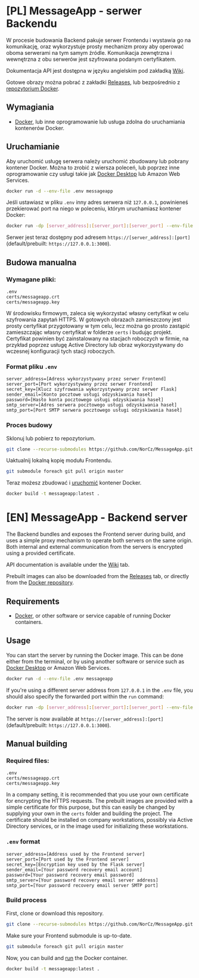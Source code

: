 # [PL] MessageApp - serwer Backendu
W procesie budowania Backend pakuje serwer Frontendu i wystawia go na komunikację, oraz wykorzystuje prosty mechanizm proxy aby operować oboma serwerami na tym samym źródle. Komunikacja zewnętrzna i wewnętrzna z obu serwerów jest szyfrowana podanym certyfikatem.

Dokumentacja API jest dostępna w języku angielskim pod zakładką [Wiki](https://github.com/NorCz/MessageApp/wiki/MessageApp-Backend-API-Documentation).

Gotowe obrazy można pobrać z zakładki [Releases](https://github.com/NorCz/MessageApp/releases), lub bezpośrednio z [repozytorium Docker](https://hub.docker.com/repository/docker/nekuskus/messageapp/general).

## Wymagiania
* [Docker](https://www.docker.com/products/docker-desktop/), lub inne oprogramowanie lub usługa zdolna do uruchamiania kontenerów Docker.

## Uruchamianie
Aby uruchomić usługę serwera należy uruchomić zbudowany lub pobrany kontener Docker. Można to zrobić z wiersza poleceń, lub poprzez inne oprogramowanie czy usługi takie jak [Docker Desktop](https://www.docker.com/products/docker-desktop/) lub Amazon Web Services.
```bash
docker run -d --env-file .env messageapp
```
Jeśli ustawiasz w pliku `.env` inny adres serwera niż `127.0.0.1`, powinieneś przekierować port na niego w poleceniu, którym uruchamiasz kontener Docker:
```bash
docker run -dp [server_address]:[server_port]:[server_port] --env-file .env messageapp
```
Serwer jest teraz dostępny pod adresem `https://[server_address]:[port]` (default/prebuilt: `https://127.0.0.1:3000`).

## Budowa manualna

### Wymagane pliki:
```
.env
certs/messageapp.crt
certs/messageapp.key
```
W środowisku firmowym, zaleca się wykorzystać własny certyfikat w celu szyfrowania zapytań HTTPS. W gotowych obrazach zamieszczony jest prosty certyfikat przygotowany w tym celu, lecz można go prosto zastąpić zamieszczając własny certyfikat w folderze `certs` i budując projekt. Certyfikat powinien być zainstalowany na stacjach roboczych w firmie, na przykład poprzez usługę Active Directory lub obraz wykorzystywany do wczesnej konfiguracji tych stacji roboczych.

### Format pliku `.env`
```env
server_address=[Adress wykorzystywany przez serwer Frontend]
server_port=[Port wykorzystywany przez serwer Frontend]
secret_key=[Klucz szyfrowania wykorzystywany przez serwer Flask]
sender_email=[Konto pocztowe usługi odzyskiwania haseł]
password=[Hasło konta pocztowego usługi odzyskiwania haseł]
smtp_server=[Adres serwera pocztowego usługi odzyskiwania haseł]
smtp_port=[Port SMTP serwera pocztowego usługi odzyskiwania haseł]
```
### Proces budowy
Sklonuj lub pobierz to repozytorium.
```bash
git clone --recurse-submodules https://github.com/NorCz/MessageApp.git
```
Uaktualnij lokalną kopię modułu Frontendu.
```bash
git submodule foreach git pull origin master
```
Teraz możesz zbudować i [uruchomić](#uruchamianie) kontener Docker.
```bash
docker build -t messageapp:latest .
```

# [EN] MessageApp - Backend server
The Backend bundles and exposes the Frontend server during build, and uses a simple proxy mechanism to operate both servers on the same origin. Both internal and external communication from the servers is encrypted using a provided certificate.

API documentation is available under the [Wiki](https://github.com/NorCz/MessageApp/wiki/MessageApp-Backend-API-Documentation) tab.

Prebuilt images can also be downloaded from the [Releases](https://github.com/NorCz/MessageApp/releases) tab, or directly from the [Docker repository](https://hub.docker.com/repository/docker/nekuskus/messageapp/general).

## Requirements
* [Docker](https://www.docker.com/products/docker-desktop/), or other software or service capable of running Docker containers.

## Usage
You can start the server by running the Docker image. This can be done either from the terminal, or by using another software or service such as [Docker Desktop](https://www.docker.com/products/docker-desktop/) or Amazon Web Services.
```bash
docker run -d --env-file .env messageapp
```
If you're using a different server address from `127.0.0.1` in the `.env` file, you should also specify the forwarded port within the `run` command:
```bash
docker run -dp [server_address]:[server_port]:[server_port] --env-file .env messageapp
```
The server is now available at `https://[server_address]:[port]` (default/prebuilt: `https://127.0.0.1:3000`).

## Manual building

### Required files:
```
.env
certs/messageapp.crt
certs/messageapp.key
```
In a company setting, it is recommended that you use your own certificate for encrypting the HTTPS requests. The prebuilt images are provided with a simple certificate for this purpose, but this can easily be changed by supplying your own in the `certs` folder and building the project. The certificate should be installed on company workstations, possibly via Active Directory services, or in the image used for initializing these workstations.

### `.env` format
```env
server_address=[Address used by the Frontend server]
server_port=[Port used by the Frontend server]
secret_key=[Encryption key used by the Flask server]
sender_email=[Your password recovery email account]
password=[Your password recovery email password]
smtp_server=[Your password recovery email server address]
smtp_port=[Your password recovery email server SMTP port]
```

### Build process
First, clone or download this repository.
```bash
git clone --recurse-submodules https://github.com/NorCz/MessageApp.git
```
Make sure your Frontend submodule is up-to-date.
```bash
git submodule foreach git pull origin master
```
Now, you can build and [run](#usage) the Docker container.
```bash
docker build -t messageapp:latest .
```
